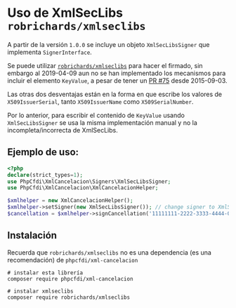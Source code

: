 # Uso de XmlSecLibs `robrichards/xmlseclibs`

A partir de la versión `1.0.0` se incluye un objeto `XmlSecLibsSigner` que implementa `SignerInterface`.

Se puede utilizar [`robrichards/xmlseclibs`](https://github.com/robrichards/xmlseclibs) para hacer el firmado,
sin embargo al 2019-04-09 aun no se han implementado los mecanismos para incluir el elemento `KeyValue`,
a pesar de tener un [PR #75](https://github.com/robrichards/xmlseclibs/pull/75) desde 2015-09-03.

Las otras dos desventajas están en la forma en que escribe los valores de `X509IssuerSerial`,
tanto `X509IssuerName` como `X509SerialNumber`.

Por lo anterior, para escribir el contenido de `KeyValue` usando `XmlSecLibsSigner` se usa la misma
implementación manual y no la incompleta/incorrecta de XmlSecLibs.

## Ejemplo de uso:

```php
<?php
declare(strict_types=1);
use PhpCfdi\XmlCancelacion\Signers\XmlSecLibsSigner;
use PhpCfdi\XmlCancelacion\XmlCancelacionHelper;

$xmlhelper = new XmlCancelacionHelper();
$xmlhelper->setSigner(new XmlSecLibsSigner()); // change signer to XmlSecLibsSigner
$cancellation = $xmlhelper->signCancellation('11111111-2222-3333-4444-000000000001');
```


## Instalación

Recuerda que `robrichards/xmlseclibs` no es una dependencia (es una recomendación) de `phpcfdi/xml-cancelacion`

```shell script
# instalar esta librería
composer require phpcfdi/xml-cancelacion

# instalar xmlseclibs
composer require robrichards/xmlseclibs
```
